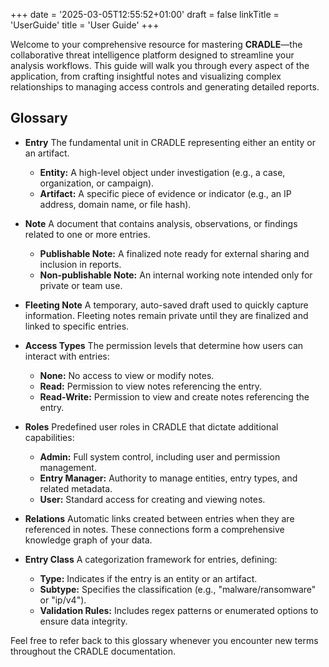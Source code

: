 +++
date = '2025-03-05T12:55:52+01:00'
draft = false
linkTitle = 'UserGuide'
title = 'User Guide'
+++

Welcome to your comprehensive resource for mastering **CRADLE**—the
collaborative threat intelligence platform designed to streamline your analysis
workflows. This guide will walk you through every aspect of the application,
from crafting insightful notes and visualizing complex relationships to
managing access controls and generating detailed reports.

## Glossary
- **Entry**
  The fundamental unit in CRADLE representing either an entity or an artifact.
  - **Entity:** A high-level object under investigation (e.g., a case, organization, or campaign).
  - **Artifact:** A specific piece of evidence or indicator (e.g., an IP address, domain name, or file hash).

- **Note**
  A document that contains analysis, observations, or findings related to one or more entries.
  - **Publishable Note:** A finalized note ready for external sharing and inclusion in reports.
  - **Non-publishable Note:** An internal working note intended only for private or team use.

- **Fleeting Note**
  A temporary, auto-saved draft used to quickly capture information. Fleeting notes remain private until they are finalized and linked to specific entries.

- **Access Types**
  The permission levels that determine how users can interact with entries:
  - **None:** No access to view or modify notes.
  - **Read:** Permission to view notes referencing the entry.
  - **Read-Write:** Permission to view and create notes referencing the entry.

- **Roles**
  Predefined user roles in CRADLE that dictate additional capabilities:
  - **Admin:** Full system control, including user and permission management.
  - **Entry Manager:** Authority to manage entities, entry types, and related metadata.
  - **User:** Standard access for creating and viewing notes.

- **Relations**
  Automatic links created between entries when they are referenced in notes. These connections form a comprehensive knowledge graph of your data.

- **Entry Class**
  A categorization framework for entries, defining:
  - **Type:** Indicates if the entry is an entity or an artifact.
  - **Subtype:** Specifies the classification (e.g., "malware/ransomware" or "ip/v4").
  - **Validation Rules:** Includes regex patterns or enumerated options to ensure data integrity.

Feel free to refer back to this glossary whenever you encounter new terms throughout the CRADLE documentation.

